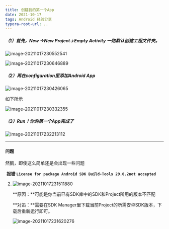 ```yaml
---
title: 创建我的第一个App
date: 2021-10-17
tags: Android 经验分享
typora-root-url: ..
---
```

##### （1）首先，New ->New Project->Empty Activity 一路默认创建工程文件夹。

![image-20211017230552541](/images/创建我的第一个安卓App/image-20211017230552541.png)

![image-20211017230646889](/images/创建我的第一个安卓App/image-20211017230646889.png)

##### （2）再在**configuration**里添加**Android App**

![image-20211017230426065](/images/创建我的第一个安卓App/image-20211017230426065.png)

如下所示

![image-20211017230332355](/images/创建我的第一个安卓App/image-20211017230332355.png)

##### （3）Run！你的第一个App完成了

![image-20211017232213112](/images/创建我的第一个安卓App/image-20211017232213112.png)

---

#### 问题

然鹅，即使这么简单还是会出现一些问题

​				**报错 `License for package Android SDK Build-Tools 29.0.2not accepted`**

2. ![image-20211017231511880](/images/创建我的第一个安卓App/image-20211017231511880.png)

   **原因：**可能是你当前已有SDK库中的SDK和Project所用的版本不匹配

   **对策：**需要在SDK Manager里下载当前Project的所需安卓SDK版本，下载后重新运行即可。

   ![image-20211017231620276](/images/创建我的第一个安卓App/image-20211017231620276.png)

